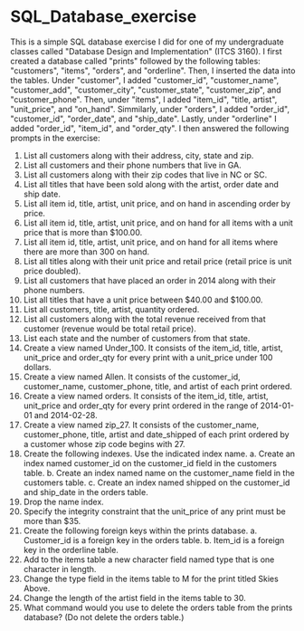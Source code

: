 # SQL_Database_exercise
  This is a simple SQL database exercise I did for one of my undergraduate classes called "Database Design and Implementation" (ITCS 3160).
I first created a database called "prints" followed by the following tables: "customers", "items", "orders", and "orderline". Then,
I inserted the data into the tables. Under "customer", I added "customer_id", "customer_name", "customer_add", "customer_city",
"customer_state", "customer_zip", and "customer_phone". Then, under "items", I added "item_id", "title, artist", "unit_price", 
and "on_hand". Simmilarly, under "orders", I added "order_id", "customer_id", "order_date", and "ship_date". Lastly, under "orderline"
I added "order_id", "item_id", and "order_qty".
  I then answered the following prompts in the exercise:
1. List all customers along with their address, city, state and zip.
2. List all customers and their phone numbers that live in GA.
3. List all customers along with their zip codes that live in NC or SC.
4. List all titles that have been sold along with the artist, order date and ship date.
5. List all item id, title, artist, unit price, and on hand in ascending order by price.
6. List all item id, title, artist, unit price, and on hand for all items with a unit price that is more than $100.00.
7. List all item id, title, artist, unit price, and on hand for all items where there are more than 300 on hand.
8. List all titles along with their unit price and retail price (retail price is unit price doubled).
9. List all customers that have placed an order in 2014 along with their phone numbers.
10. List all titles that have a unit price between $40.00 and $100.00.
11. List all customers, title, artist, quantity ordered.
12. List all customers along with the total revenue received from that customer (revenue would be total retail price).
13. List each state and the number of customers from that state.
14. Create a view named Under_100. It consists of the item_id, title, artist, unit_price and order_qty for every print with a
unit_price under 100 dollars.
15. Create a view named Allen. It consists of the customer_id, customer_name, customer_phone, title, and artist of each print ordered.
16. Create a view named orders. It consists of the item_id, title, artist, unit_price and order_qty for every print ordered in the range
of 2014-01-01 and 2014-02-28.
17. Create a view named zip_27. It consists of the customer_name, customer_phone, title, artist and date_shipped of each print
ordered by a customer whose zip code begins with 27.
18. Create the following indexes. Use the indicated index name.
    a. Create an index named customer_id on the customer_id field in the customers table.
    b. Create an index named name on the customer_name field in the customers table.
    c. Create an index named shipped on the customer_id and ship_date in the orders table.
19. Drop the name index.
20. Specify the integrity constraint that the unit_price of any print must be more than $35.
21. Create the following foreign keys within the prints database.
    a. Customer_id is a foreign key in the orders table.
    b. Item_id is a foreign key in the orderline table.
22. Add to the items table a new character field named type that is one character in length.
23. Change the type field in the items table to M for the print titled Skies Above.
24. Change the length of the artist field in the items table to 30.
25. What command would you use to delete the orders table from the prints database? (Do not delete the orders table.)
